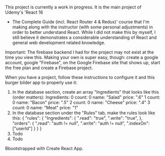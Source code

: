 This project is currently a work in progress. It is the main project of Udemy's 'React 16 
- The Complete Guide (incl. React Router 4 & Redux)' course that I'm making along with the 
instructor (with some personal adjustments) in order to better understand React. While I 
did not make this by myself, I still believe it demonstrates a considerable understanding 
of React and general web development related knowledge.

Important: The firebase backend I had for the project may not exist at the time you view this.
Making your own is super easy, though: create a google account, google "Firebase", on the Google
Firebase site that shows up, start the free plan and create a Firebase project.

When you have a project, follow these instructions to configure it and this burger bilder
app to properly use it:
1. In the database section, create an array "Ingredients" that looks like this (order matters):
Ingredients:
    0
        count: 0
        name: "Salad"
        price: ".6"
    1
        count: 0
        name: "Bacon"
        price: ".5"
    2
        count: 0
        name: "Cheese"
        price: ".4"
    3
        count: 0
        name: "Meat"
        price: "1"
2. In the database section under the "Rules" tab, make the rules look like this:
{
  "rules": {
    "Ingredients": {
    	".read": "true",
    	".write": "true",
    },
    "orders": {
    	".read": "auth != null",
    	".write": "auth != null",
        ".indexOn": ["userId"]
    }
  }
}
3. Todo
4. Todo


Bbootstrapped with Create React App.